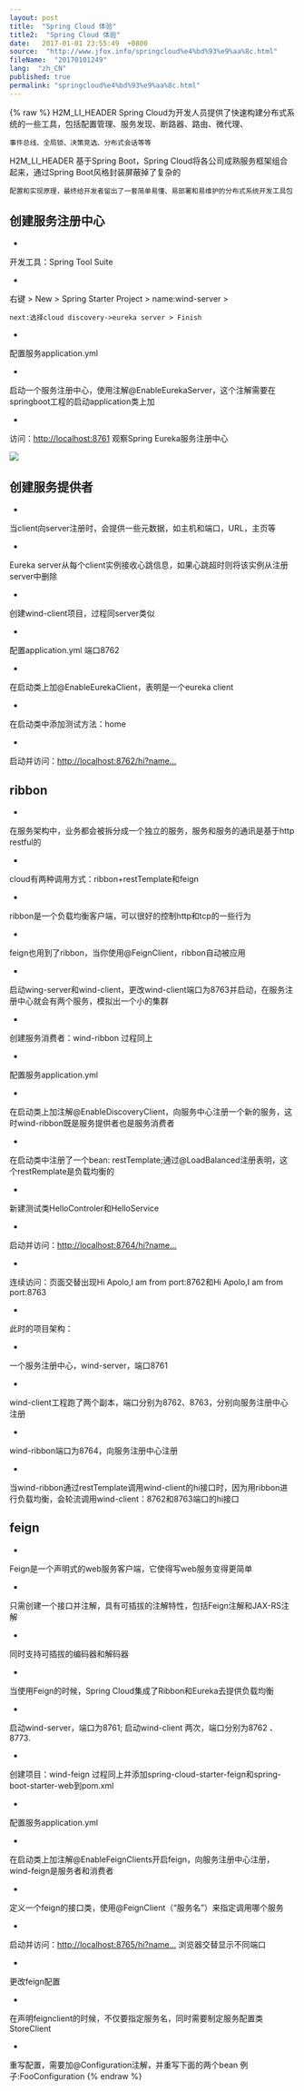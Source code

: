 ```yaml
---
layout: post
title:  "Spring Cloud 体验"
title2:  "Spring Cloud 体验"
date:   2017-01-01 23:55:49  +0800
source:  "http://www.jfox.info/springcloud%e4%bd%93%e9%aa%8c.html"
fileName:  "20170101249"
lang:  "zh_CN"
published: true
permalink: "springcloud%e4%bd%93%e9%aa%8c.html"
---
```

{% raw %}
H2M_LI_HEADER 
Spring Cloud为开发人员提供了快速构建分布式系统的一些工具，包括配置管理、服务发现、断路器、路由、微代理、

    事件总线、全局锁、决策竞选、分布式会话等等

H2M_LI_HEADER 
基于Spring Boot，Spring Cloud将各公司成熟服务框架组合起来，通过Spring Boot风格封装屏蔽掉了复杂的

    配置和实现原理，最终给开发者留出了一套简单易懂、易部署和易维护的分布式系统开发工具包
    

## 创建服务注册中心

- 
开发工具：Spring Tool Suite

- 
右键 > New > Spring Starter Project > name:wind-server >

    next:选择cloud discovery->eureka server > Finish

- 
配置服务application.yml

- 
启动一个服务注册中心，使用注解@EnableEurekaServer，这个注解需要在springboot工程的启动application类上加

- 
访问：[http://localhost:8761](http://www.jfox.info/go.php?url=http://localhost:8761) 观察Spring Eureka服务注册中心

![](2103dc9.png)

## 创建服务提供者

- 
当client向server注册时，会提供一些元数据，如主机和端口，URL，主页等

- 
Eureka server从每个client实例接收心跳信息，如果心跳超时则将该实例从注册server中删除

- 
创建wind-client项目，过程同server类似

- 
配置application.yml 端口8762

- 
在启动类上加@EnableEurekaClient，表明是一个eureka client

- 
在启动类中添加测试方法：home

- 
启动并访问：[http://localhost:8762/hi?name…](http://www.jfox.info/go.php?url=http://localhost:8762/hi?name=Apolo)

## ribbon

- 
在服务架构中，业务都会被拆分成一个独立的服务，服务和服务的通讯是基于http restful的

- 
cloud有两种调用方式：ribbon+restTemplate和feign

- 
ribbon是一个负载均衡客户端，可以很好的控制http和tcp的一些行为

- 
feign也用到了ribbon，当你使用@FeignClient，ribbon自动被应用

- 
启动wing-server和wind-client，更改wind-client端口为8763并启动，在服务注册中心就会有两个服务，模拟出一个小的集群

- 
创建服务消费者：wind-ribbon 过程同上

- 
配置服务application.yml

- 
在启动类上加注解@EnableDiscoveryClient，向服务中心注册一个新的服务，这时wind-ribbon既是服务提供者也是服务消费者

- 
在启动类中注册了一个bean: restTemplate;通过@LoadBalanced注册表明，这个restRemplate是负载均衡的

- 
新建测试类HelloControler和HelloService

- 
启动并访问：[http://localhost:8764/hi?name…](http://www.jfox.info/go.php?url=http://localhost:8764/hi?name=Apolo)

- 
连续访问：页面交替出现Hi Apolo,I am from port:8762和Hi Apolo,I am from port:8763

- 
此时的项目架构：

- 
一个服务注册中心，wind-server，端口8761

- 
wind-client工程跑了两个副本，端口分别为8762、8763，分别向服务注册中心注册

- 
wind-ribbon端口为8764，向服务注册中心注册

- 
当wind-ribbon通过restTemplate调用wind-client的hi接口时，因为用ribbon进行负载均衡，会轮流调用wind-client：8762和8763端口的hi接口

## feign

- 
Feign是一个声明式的web服务客户端，它使得写web服务变得更简单

- 
只需创建一个接口并注解，具有可插拔的注解特性，包括Feign注解和JAX-RS注解

- 
同时支持可插拔的编码器和解码器

- 
当使用Feign的时候，Spring Cloud集成了Ribbon和Eureka去提供负载均衡

- 
启动wind-server，端口为8761; 启动wind-client 两次，端口分别为8762 、8773.

- 
创建项目：wind-feign 过程同上并添加spring-cloud-starter-feign和spring-boot-starter-web到pom.xml

- 
配置服务application.yml

- 
在启动类上加注解@EnableFeignClients开启feign，向服务注册中心注册，wind-feign是服务者和消费者

- 
定义一个feign的接口类，使用@FeignClient（“服务名”）来指定调用哪个服务

- 
启动并访问：[http://localhost:8765/hi?name…](http://www.jfox.info/go.php?url=http://localhost:8765/hi?name=Apolo) 浏览器交替显示不同端口

- 
更改feign配置

- 
在声明feignclient的时候，不仅要指定服务名，同时需要制定服务配置类 StoreClient

- 
重写配置，需要加@Configuration注解，并重写下面的两个bean 例子:FooConfiguration
{% endraw %}